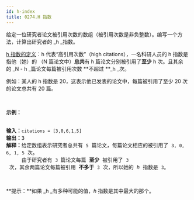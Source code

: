 ```yaml
---
id: h-index
title: 0274.H 指数
---
```

给定一位研究者论文被引用次数的数组（被引用次数是非负整数）。编写一个方法，计算出研究者的 _h _指数。

[h 指数的定义](https://baike.baidu.com/item/h-index/3991452?fr=aladdin)：h 代表“高引用次数”（high citations），一名科研人员的 h 指数是指他（她）的 （N 篇论文中）**总共**有 h 篇论文分别被引用了**至少** h 次。且其余的 _N - h _篇论文每篇被引用次数 **不超过 **_h _次。

例如：某人的 h 指数是 20，这表示他已发表的论文中，每篇被引用了至少 20 次的论文总共有 20 篇。

 

**示例：**


<pre><br/><strong>输入：</strong><code>citations = [3,0,6,1,5]</code><br/><strong>输出：</strong>3 <br/><strong>解释：</strong>给定数组表示研究者总共有 <code>5</code> 篇论文，每篇论文相应的被引用了 <code>3, 0, 6, 1, 5</code> 次。<br/>     由于研究者有 <code>3 </code>篇论文每篇 <strong>至少 </strong>被引用了 <code>3</code> 次，其余两篇论文每篇被引用 <strong>不多于</strong> <code>3</code> 次，所以她的 <em>h </em>指数是 <code>3</code>。</pre>

 

**提示：**如果 _h _有多种可能的值，_h_ 指数是其中最大的那个。
